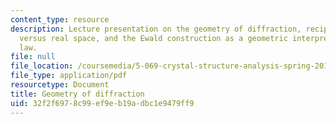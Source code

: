 ```yaml
---
content_type: resource
description: Lecture presentation on the geometry of diffraction, reciprocal space
  versus real space, and the Ewald construction as a geometric interpretation of Bragg's
  law.
file: null
file_location: /coursemedia/5-069-crystal-structure-analysis-spring-2010/32f2f6978c99ef9eb19adbc1e9479ff9_diffrac_handout2.pdf
file_type: application/pdf
resourcetype: Document
title: Geometry of diffraction
uid: 32f2f697-8c99-ef9e-b19a-dbc1e9479ff9
---
```

